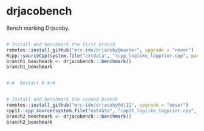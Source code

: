 
<!-- README.md is generated from README.Rmd. Please edit that file -->

# drjacobench

Bench marking Drjacoby.

``` r

# Install and benchmark the first branch
remotes::install_github("mrc-ide/drjacoby@master", upgrade = "never")
Rcpp::sourceCpp(system.file("extdata", "rcpp_loglike_logprior.cpp", package = 'drjacobench', mustWork = TRUE))
branch1_benchmark <- drjacobench:::benchmark()
branch1_benchmark


#~#  Restart R #~# 


# Install and benchmark the second branch
remotes::install_github("mrc-ide/drjacoby@dj11", upgrade = "never")
cpp11::cpp_source(system.file("extdata", "cpp11_loglike_logprior.cpp", package = 'drjacobench', mustWork = TRUE))
branch2_benchmark <- drjacobench:::benchmark()
branch2_benchmark
```
